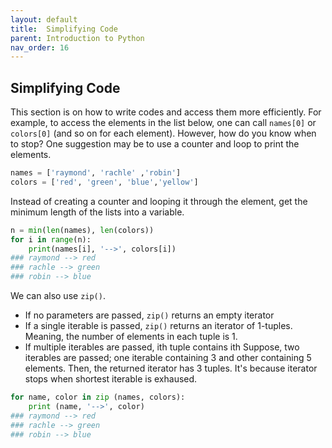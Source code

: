 ```yaml
---
layout: default
title:  Simplifying Code
parent: Introduction to Python
nav_order: 16
---
```


## Simplifying Code
This section is on how to write codes and access them more efficiently. For example, to access the elements in the list below, one can call `names[0]` or `colors[0]` (and so on for each element). However, how do you know when to stop? One suggestion may be to use a counter and loop to print the elements.


```python
names = ['raymond', 'rachle' ,'robin']
colors = ['red', 'green', 'blue','yellow']

```

Instead of creating a counter and looping it through the element, get the minimum length of the lists into a variable.


```python
n = min(len(names), len(colors))
for i in range(n):
    print(names[i], '-->', colors[i])
### raymond --> red
### rachle --> green
### robin --> blue    
```

We can also use `zip()`.

+ If no parameters are passed, `zip()` returns an empty iterator
+ If a single iterable is passed, `zip()` returns an iterator of 1-tuples. Meaning, the number of elements in each tuple is 1.
+ If multiple iterables are passed, ith tuple contains ith Suppose, two iterables are passed; one iterable containing 3 and other containing 5 elements. Then, the returned iterator has 3 tuples. It's because iterator stops when shortest iterable is exhaused.


```python
for name, color in zip (names, colors):
    print (name, '-->', color)
### raymond --> red
### rachle --> green
### robin --> blue     
```

